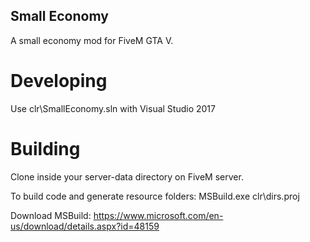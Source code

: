 ## Small Economy ##
A small economy mod for FiveM GTA V.

# Developing #
Use clr\SmallEconomy.sln with Visual Studio 2017

# Building #
Clone inside your server-data directory on FiveM server.

To build code and generate resource folders: MSBuild.exe clr\dirs.proj

Download MSBuild: https://www.microsoft.com/en-us/download/details.aspx?id=48159